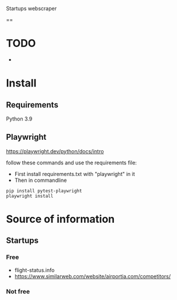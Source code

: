 Startups webscraper

==

# TODO
* 

# Install
## Requirements
Python 3.9
## Playwright
https://playwright.dev/python/docs/intro

follow these commands and use the requirements file:
* First install requirements.txt with "playwright" in it
* Then in commandline
```
pip install pytest-playwright
playwright install
```

# Source of information
## Startups
### Free
* flight-status.info
* https://www.similarweb.com/website/airportia.com/competitors/

### Not free
